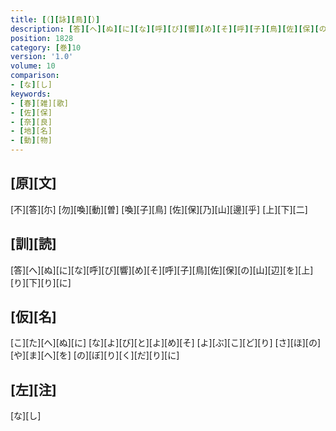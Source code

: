```yaml
---
title: [（][詠][鳥][）]
description: [答][へ][ぬ][に][な][呼][び][響][め][そ][呼][子][鳥][佐][保][の][山][辺][を][上][り][下][り][に]
position: 1828
category: [巻]10
version: '1.0'
volume: 10
comparison:
- [な][し]
keywords:
- [春][雑][歌]
- [佐][保]
- [奈][良]
- [地][名]
- [動][物]
---
```


## [原][文]

[不][答][尓] [勿][喚][動][曽] [喚][子][鳥] [佐][保][乃][山][邊][乎] [上][下][二]

## [訓][読]

[答][へ][ぬ][に][な][呼][び][響][め][そ][呼][子][鳥][佐][保][の][山][辺][を][上][り][下][り][に]

## [仮][名]

[こ][た][へ][ぬ][に] [な][よ][び][と][よ][め][そ] [よ][ぶ][こ][ど][り] [さ][ほ][の][や][ま][へ][を] [の][ぼ][り][く][だ][り][に]

## [左][注]

[な][し]
